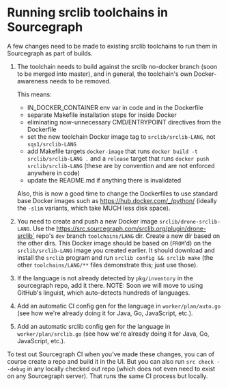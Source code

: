 # Running srclib toolchains in Sourcegraph

A few changes need to be made to existing srclib toolchains to run
them in Sourcegraph as part of builds.

1. The toolchain needs to build against the srclib no-docker branch
   (soon to be merged into master), and in general, the toolchain's own
   Docker-awareness needs to be removed.

   This means:
   
    * IN_DOCKER_CONTAINER env var in code and in the Dockerfile
	* separate Makefile installation steps for inside Docker
	* eliminating now-unnecessary CMD/ENTRYPOINT directives from the Dockerfile
	* set the new toolchain Docker image tag to `srclib/srclib-LANG`, not `sqs1/srclib-LANG`
	* add Makefile targets `docker-image` that runs `docker build -t
      srclib/srclib-LANG .` and a `release` target that runs `docker
      push srclib/srclib-LANG` (these are by convention and are not
      enforced anywhere in code)
	* update the README.md if anything there is invalidated
	
	Also, this is now a good time to change the Dockerfiles to use
    standard base Docker images such as
    https://hub.docker.com/_/python/ (ideally the `-slim` variants,
    which take MUCH less disk space).
2. You need to create and push a new Docker image
   `srclib/drone-srclib-LANG`. Use the
   https://src.sourcegraph.com/srclib.org/plugin/drone-srclib` repo's
   `dev` branch `toolchains/LANG` dir. Create a new dir based on the
   other dirs. This Docker image should be based on (`FROM`'d) on the
   `srclib/srclib-LANG` image you created earlier. It should download
   and install the `srclib` program and run `srclib config && srclib
   make` (the other `toolchains/LANG/**` files demonstrate this; just
   use those).
3. If the language is not already detected by `pkg/inventory` in the
   sourcegraph repo, add it there. NOTE: Soon we will move to using
   GitHub's linguist, which auto-detects hundreds of languages.
4. Add an automatic CI config gen for the language in
   `worker/plan/auto.go` (see how we're already doing it for Java, Go,
   JavaScript, etc.).
5. Add an automatic srclib config gen for the language in
   `worker/plan/srclib.go` (see how we're already doing it for Java, Go,
   JavaScript, etc.).

To test out Sourcegraph CI when you've made these changes, you can of
course create a repo and build it in the UI. But you can also run `src
check --debug` in any locally checked out repo (which does not even
need to exist on any Sourcegraph server). That runs the same CI
process but locally.
